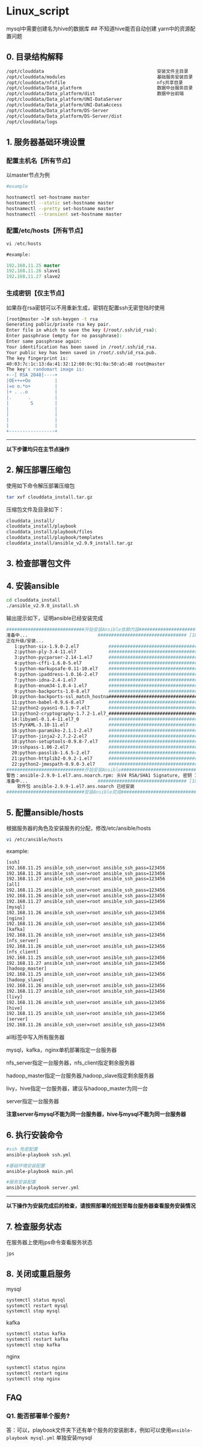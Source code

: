 # Linux_script

mysql中需要创建名为hive的数据库 ## 不知道hive能否自动创建
yarn中的资源配置问题


## 0. 目录结构解释

```bash
/opt/clouddata                                          安装文件主目录
/opt/clouddata/modules                                  基础服务安装目录
/opt/clouddata/nfsfile                                  nfs共享目录
/opt/clouddata/Data_platform                            数据中台服务目录
/opt/clouddata/Data_platform/dist                       数据中台前端           
/opt/clouddata/Data_platform/UNI-DataServer
/opt/clouddata/Data_platform/UNI-DataAccess
/opt/clouddata/Data_platform/DS-Server
/opt/clouddata/Data_platform/DS-Server/dist
/opt/clouddata/logs
```

## 1. 服务器基础环境设置

### 配置主机名【所有节点】

以master节点为例

```bash
#example

hostnamectl set-hostname master
hostnamectl --static set-hostname master
hostnamectl --pretty set-hostname master
hostnamectl --transient set-hostname master
```

### 配置/etc/hosts【所有节点】

```sql
vi /etc/hosts

#example:

192.168.11.25 master
192.168.11.26 slave1
192.168.11.27 slave2
```

### 生成密钥【仅主节点】

如果存在rsa密钥可以不用重新生成，密钥在配置ssh无密登陆时使用

```bash
[root@master ~]# ssh-keygen -t rsa 
Generating public/private rsa key pair.
Enter file in which to save the key (/root/.ssh/id_rsa): 
Enter passphrase (empty for no passphrase): 
Enter same passphrase again: 
Your identification has been saved in /root/.ssh/id_rsa.
Your public key has been saved in /root/.ssh/id_rsa.pub.
The key fingerprint is:
40:03:7c:1c:13:da:41:32:12:60:0c:91:0a:50:a5:48 root@master
The key's randomart image is:
+--[ RSA 2048]----+
|OE++=+Oo         |
|=o o.*o+         |
|+ . ..o          |
|.      .         |
|        S        |
|                 |
|                 |
|                 |
|                 |
+-----------------+
```

---

**以下步骤均只在主节点操作**

## 2. 解压部署压缩包

使用如下命令解压部署压缩包

```bash
tar xvf clouddata_install.tar.gz
```

压缩包文件及目录如下：

```bash
clouddata_install/
clouddata_install/playbook
clouddata_install/playbook/files
clouddata_install/playbook/templates
clouddata_install/ansible_v2.9.9_install.tar.gz
```

## 3. 检查部署包文件

## 4. 安装ansible

```bash
cd clouddata_install
./ansible_v2.9.0_install.sh
```

输出提示如下，证明ansible已经安装完成

```bash
#############################开始安装Ansible依赖内容#####################################
准备中...                          ################################# [100%]
正在升级/安装...
   1:python-six-1.9.0-2.el7           ################################# [  5%]
   2:python-ply-3.4-11.el7            ################################# [  9%]
   3:python-pycparser-2.14-1.el7      ################################# [ 14%]
   4:python-cffi-1.6.0-5.el7          ################################# [ 18%]
   5:python-markupsafe-0.11-10.el7    ################################# [ 23%]
   6:python-ipaddress-1.0.16-2.el7    ################################# [ 27%]
   7:python-idna-2.4-1.el7            ################################# [ 32%]
   8:python-enum34-1.0.4-1.el7        ################################# [ 36%]
   9:python-backports-1.0-8.el7       ################################# [ 41%]
  10:python-backports-ssl_match_hostna################################# [ 45%]
  11:python-babel-0.9.6-8.el7         ################################# [ 50%]
  12:python2-pyasn1-0.1.9-7.el7       ################################# [ 55%]
  13:python2-cryptography-1.7.2-1.el7_################################# [ 59%]
  14:libyaml-0.1.4-11.el7_0           ################################# [ 64%]
  15:PyYAML-3.10-11.el7               ################################# [ 68%]
  16:python-paramiko-2.1.1-2.el7      ################################# [ 73%]
  17:python-jinja2-2.7.2-2.el7        ################################# [ 77%]
  18:python-setuptools-0.9.8-7.el7    ################################# [ 82%]
  19:sshpass-1.06-2.el7               ################################# [ 86%]
  20:python-passlib-1.6.5-2.el7       ################################# [ 91%]
  21:python-httplib2-0.9.2-1.el7      ################################# [ 95%]
  22:python2-jmespath-0.9.0-3.el7     ################################# [100%]
#############################开始安装Ansible#############################################
警告：ansible-2.9.9-1.el7.ans.noarch.rpm: 头V4 RSA/SHA1 Signature, 密钥 ID 442667a9: NOKEY
准备中...                          ################################# [100%]
	软件包 ansible-2.9.9-1.el7.ans.noarch 已经安装
#############################安装Ansible完成#############################################
```

## 5. 配置ansible/hosts

根据服务器的角色及安装服务的分配，修改/etc/ansible/hosts

```bash
vi /etc/ansible/hosts
```

example:

```bash
[ssh]
192.168.11.25 ansible_ssh_user=root ansible_ssh_pass=123456
192.168.11.26 ansible_ssh_user=root ansible_ssh_pass=123456
192.168.11.27 ansible_ssh_user=root ansible_ssh_pass=123456
[all]
192.168.11.25 ansible_ssh_user=root ansible_ssh_pass=123456
192.168.11.26 ansible_ssh_user=root ansible_ssh_pass=123456
192.168.11.27 ansible_ssh_user=root ansible_ssh_pass=123456
[mysql]
192.168.11.26 ansible_ssh_user=root ansible_ssh_pass=123456
[nginx]
192.168.11.26 ansible_ssh_user=root ansible_ssh_pass=123456
[kafka]
192.168.11.26 ansible_ssh_user=root ansible_ssh_pass=123456
[nfs_server]
192.168.11.26 ansible_ssh_user=root ansible_ssh_pass=123456
[nfs_client]
192.168.11.25 ansible_ssh_user=root ansible_ssh_pass=123456
192.168.11.27 ansible_ssh_user=root ansible_ssh_pass=123456
[hadoop_master]
192.168.11.25 ansible_ssh_user=root ansible_ssh_pass=123456
[hadoop_slave]
192.168.11.26 ansible_ssh_user=root ansible_ssh_pass=123456
192.168.11.27 ansible_ssh_user=root ansible_ssh_pass=123456
[livy]
192.168.11.26 ansible_ssh_user=root ansible_ssh_pass=123456
[hive]
192.168.11.25 ansible_ssh_user=root ansible_ssh_pass=123456
[server]
192.168.11.26 ansible_ssh_user=root ansible_ssh_pass=123456
```

all标签中写入所有服务器

mysql，kafka，nginx单机部署指定一台服务器

nfs_server指定一台服务器，nfs_client指定剩余服务器

hadoop_master指定一台服务器,hadoop_slave指定剩余服务器

livy，hive指定一台服务器，建议与hadoop_master为同一台

server指定一台服务器

**注意server与mysql不能为同一台服务器，hive与mysql不能为同一台服务器**

## 6. 执行安装命令

```bash
#ssh 免密配置
ansible-playbook ssh.yml

#基础环境安装配置
ansible-playbook main.yml

#服务安装配置
ansible-playbook server.yml
```

---

**以下操作为安装完成后的检查，请按照部署的规划至每台服务器查看服务安装情况**

## 7. 检查服务状态

在服务器上使用jps命令查看服务状态

```bash
jps
```

## 8. 关闭或重启服务

mysql

```bash
systemctl status mysql
systemctl restart mysql
systemctl stop mysql
```

kafka

```bash
systemctl status kafka
systemctl restart kafka
systemctl stop kafka
```

nginx

```bash
systemctl status nginx
systemctl restart nginx
systemctl stop nginx
```

## FAQ

### Q1. 能否部署单个服务?

答：可以，playbook文件夹下还有单个服务的安装剧本，例如可以使用`ansible-playbook mysql.yml` 单独安装mysql